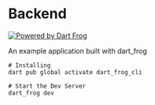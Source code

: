 # Backend

[![Powered by Dart Frog](https://img.shields.io/endpoint?url=https://tinyurl.com/dartfrog-badge)](https://dartfrog.vgv.dev)

An example application built with dart_frog

```shell
# Installing
dart pub global activate dart_frog_cli
```

```shell
# Start the Dev Server
dart_frog dev
```
